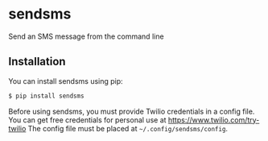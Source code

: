# sendsms
Send an SMS message from the command line

## Installation
You can install sendsms using pip:
```bash
$ pip install sendsms
```
Before using sendsms, you must provide Twilio credentials in a config file.
You can get free credentials for personal use at
https://www.twilio.com/try-twilio
The config file must be placed at `~/.config/sendsms/config`.
